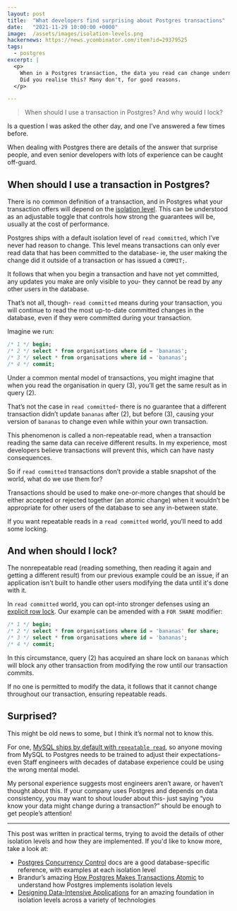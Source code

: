 ```yaml
---
layout: post
title:  "What developers find surprising about Postgres transactions"
date:   "2021-11-29 10:00:00 +0000"
image:  /assets/images/isolation-levels.png
hackernews: https://news.ycombinator.com/item?id=29379525
tags:
  - postgres
excerpt: |
  <p>
    When in a Postgres transaction, the data you read can change underneath you.
    Did you realise this? Many don't, for good reasons.
  </p>

---
```


> When should I use a transaction in Postgres? And why would I lock?

Is a question I was asked the other day, and one I’ve answered a few times
before.

When dealing with Postgres there are details of the answer that surprise people,
and even senior developers with lots of experience can be caught off-guard.

## When should I use a transaction in Postgres?

There is no common definition of a transaction, and in Postgres what your
transaction offers will depend on the [isolation
level](https://www.postgresql.org/docs/current/transaction-iso.html). This can
be understood as an adjustable toggle that controls how strong the guarantees
will be, usually at the cost of performance.

Postgres ships with a default isolation level of `read committed`, which I’ve
never had reason to change. This level means transactions can only ever read
data that has been committed to the database- ie, the user making the change did
it outside of a transaction or has issued a `COMMIT;`.

It follows that when you begin a transaction and have not yet committed, any
updates you make are only visible to you- they cannot be read by any other users
in the database.

That’s not all, though- `read committed` means during your transaction, you will
continue to read the most up-to-date committed changes in the database, even if
they were committed during your transaction.

Imagine we run:

```sql
/* 1 */ begin;
/* 2 */ select * from organisations where id = 'bananas';
/* 3 */ select * from organisations where id = 'bananas';
/* 4 */ commit;
```

Under a common mental model of transactions, you might imagine that when you
read the organisation in query (3), you’ll get the same result as in query (2).

That’s not the case in `read committed`- there is no guarantee that a different
transaction didn’t update `bananas` after (2), but before (3), causing your
version of `bananas` to change even while within your own transaction.

This phenomenon is called a non-repeatable read, when a transaction reading the
same data can receive different results. In my experience, most developers
believe transactions will prevent this, which can have nasty consequences.

So if `read committed` transactions don’t provide a stable snapshot of the
world, what do we use them for?

Transactions should be used to make one-or-more changes that should be either
accepted or rejected together (an atomic change) when it wouldn’t be appropriate
for other users of the database to see any in-between state.

If you want repeatable reads in a `read committed` world, you’ll need to add
some locking.

## And when should I lock?

The nonrepeatable read (reading something, then reading it again and getting a
different result) from our previous example could be an issue, if an application
isn't built to handle other users modifying the data until it's done with it.

[postgres/explicit-locking]: https://www.postgresql.org/docs/current/explicit-locking.html#LOCKING-ROWS

In `read committed` world, you can opt-into stronger defenses using an [explicit
row lock][postgres/explicit-locking]. Our example can be amended with a `FOR
SHARE` modifier:

```sql
/* 1 */ begin;
/* 2 */ select * from organisations where id = 'bananas' for share;
/* 3 */ select * from organisations where id = 'bananas';
/* 4 */ commit;
```

In this circumstance, query (2) has acquired an share lock on `bananas` which
will block any other transaction from modifying the row until our transaction
commits.

If no one is permitted to modify the data, it follows that it cannot change
throughout our transaction, ensuring repeatable reads.

## Surprised?

This might be old news to some, but I think it’s normal not to know this.

[mysql/default]: https://dev.mysql.com/doc/refman/8.0/en/innodb-transaction-isolation-levels.html#isolevel_repeatable-read

For one, [MySQL ships by default with `repeatable read`][mysql/default],
so anyone moving from MySQL to Postgres needs to be trained to adjust their
expectations- even Staff engineers with decades of database experience could be
using the wrong mental model.

My personal experience suggests most engineers aren’t aware, or haven’t thought
about this. If your company uses Postgres and depends on data consistency, you
may want to shout louder about this- just saying “you know your data might
change during a transaction?” should be enough to get people’s attention!

----------

This post was written in practical terms, trying to avoid the details of other
isolation levels and how they are implemented. If you'd like to know more, take
a look at:

- [Postgres Concurrency Control](https://www.postgresql.org/docs/current/transaction-iso.html) docs are a good database-specific reference, with examples at each isolation level
- Brandur’s amazing [How Postgres Makes Transactions Atomic](https://brandur.org/postgres-atomicity) to understand how Postgres implements isolation levels
- [Designing Data-Intensive Applications](https://www.oreilly.com/library/view/designing-data-intensive-applications/9781491903063/) for an amazing foundation in isolation levels across a variety of technologies
